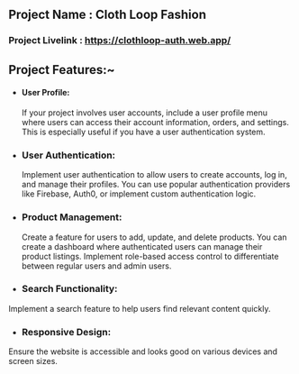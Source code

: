 ## Project Name : Cloth Loop Fashion

### Project Livelink : https://clothloop-auth.web.app/

## Project Features:~

-   #### User Profile:

    If your project involves user accounts, include a user profile menu where users can access their account information, orders, and settings. This is especially useful if you have a user authentication system.

-   ### User Authentication:

    Implement user authentication to allow users to create accounts, log in, and manage their profiles. You can use popular authentication providers like Firebase, Auth0, or implement custom authentication logic.

-   ### Product Management:

    Create a feature for users to add, update, and delete products. You can create a dashboard where authenticated users can manage their product listings. Implement role-based access control to differentiate between regular users and admin users.

-   ### Search Functionality:

Implement a search feature to help users find relevant content quickly.

-   ### Responsive Design:

Ensure the website is accessible and looks good on various devices and screen sizes.
